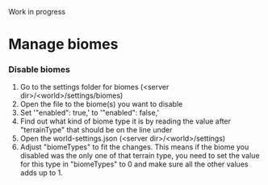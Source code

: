 Work in progress

# Manage biomes

### Disable biomes

1. Go to the settings folder for biomes \(&lt;server dir&gt;/&lt;world&gt;/settings/biomes\)
2. Open the file to the biome\(s\) you want to disable
3. Set '"enabled": true,' to '"enabled": false,' 
4. Find out what kind of biome type it is by reading the value after "terrainType" that should be on the line under
5. Open the world-settings.json \(&lt;server dir&gt;/&lt;world&gt;/settings\)
6. Adjust "biomeTypes" to fit the changes. This means if the biome you disabled was the only one of that terrain type, you need to set the value for this type in "biomeTypes" to 0 and make sure all the other values adds up to 1.

